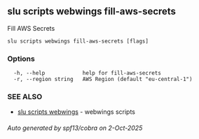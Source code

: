 ## slu scripts webwings fill-aws-secrets

Fill AWS Secrets

```
slu scripts webwings fill-aws-secrets [flags]
```

### Options

```
  -h, --help            help for fill-aws-secrets
  -r, --region string   AWS Region (default "eu-central-1")
```

### SEE ALSO

* [slu scripts webwings](slu_scripts_webwings.md)	 - webwings scripts

###### Auto generated by spf13/cobra on 2-Oct-2025
